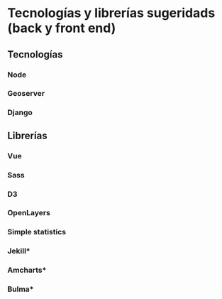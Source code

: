 # Tecnologías y librerías sugeridads (back y front end)

## Tecnologías
### Node

### Geoserver

### Django


## Librerías 
### Vue
### Sass
### D3
### OpenLayers
### Simple statistics
### Jekill*
### Amcharts*
### Bulma*
